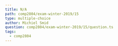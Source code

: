 ```yaml
---
title: N/A
path: comp2804/exam-winter-2019/15
type: multiple-choice
author: Michiel Smid
question: comp2804/exam-winter-2019/15/question.ts
tags:
  - comp2804
---
```

